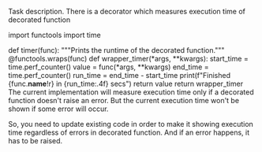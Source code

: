 Task description.
There is a decorator which measures execution time of decorated function

import functools
import time

def timer(func):
    """Prints the runtime of the decorated function."""
    @functools.wraps(func)
    def wrapper_timer(*args, **kwargs):
        start_time = time.perf_counter()
        value = func(*args, **kwargs)
        end_time = time.perf_counter()
        run_time = end_time - start_time
        print(f"Finished {func.__name__!r} in {run_time:.4f} secs")
        return value
    return wrapper_timer
The current implementation will measure execution time only if a decorated function doesn't raise
an error. But the current execution time won't be shown if some error will occur.

So, you need to update existing code in order to make it showing execution time regardless of
errors in decorated function. And if an error happens, it has to be raised.